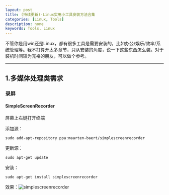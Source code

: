 ```yaml
---
layout: post
title: (持续更新)-Linux实用小工具安装方法合集
categories: [Linux, Tools]
description: none
keywords: Tools, Linux
---
```


不管你是用win还是Linux，都有很多工具是需要安装的，比如办公/娱乐/效率/系统管理等。我不打算开太多章节，只从安装的角度，说一下这些东西怎么装。对于装机时间较为充裕的朋友，可以做个参考。

------



## 1.多媒体处理类需求

### 录屏

#### SimpleScreenRecorder

屏幕上右键打开终端

添加源：

```Shell
sudo add-apt-repository ppa:maarten-baert/simplescreenrecorder
```

更新源：
```Shell
sudo apt-get update
```
安装：
```Shell
sudo apt-get install simplescreenrecorder
```

效果：![simplescreenrecorder](https://qq849012418.github.io/images/posts/tool/simplescreenrecorder.png)



